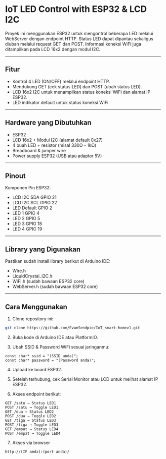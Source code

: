 # IoT LED Control with ESP32 & LCD I2C

Proyek ini menggunakan ESP32 untuk mengontrol beberapa LED melalui WebServer dengan endpoint HTTP. Status LED dapat dipantau sekaligus diubah melalui request GET dan POST. Informasi koneksi WiFi juga ditampilkan pada LCD 16x2 dengan modul I2C.

---

## Fitur

- Kontrol 4 LED (ON/OFF) melalui endpoint HTTP.
- Mendukung GET (cek status LED) dan POST (ubah status LED).
- LCD 16x2 I2C untuk menampilkan status koneksi WiFi dan alamat IP ESP32.
- LED indikator default untuk status koneksi WiFi.

---

## Hardware yang Dibutuhkan

- ESP32
- LCD 16x2 + Modul I2C (alamat default 0x27)
- 4 buah LED + resistor (misal 330Ω – 1kΩ)
- Breadboard & jumper wire
- Power supply ESP32 (USB atau adaptor 5V)

---

## Pinout

Komponen	Pin ESP32: 
- LCD I2C SDA	GPIO 21
- LCD I2C SCL	GPIO 22
- LED Default	GPIO 2
- LED 1	GPIO 4
- LED 2	GPIO 5
- LED 3	GPIO 18
- LED 4	GPIO 19

---

## Library yang Digunakan

Pastikan sudah install library berikut di Arduino IDE:
- Wire.h
- LiquidCrystal_I2C.h
- WiFi.h (sudah bawaan ESP32 core)
- WebServer.h (sudah bawaan ESP32 core)

---

## Cara Menggunakan

1. Clone repository ini:
``` bash
git clone https://github.com/EvanSendpie/IoT_smart-homev1.git
```

2. Buka kode di Arduino IDE atau PlatformIO.

3. Ubah SSID & Password WiFi sesuai jaringanmu:
```
const char* ssid = "(SSID anda)";
const char* password = "(Password anda)";
```

4. Upload ke board ESP32.

5. Setelah terhubung, cek Serial Monitor atau LCD untuk melihat alamat IP ESP32.

6. Akses endpoint berikut:
```
GET /satu → Status LED1
POST /satu → Toggle LED1
GET /dua → Status LED2
POST /dua → Toggle LED2
GET /tiga → Status LED3
POST /tiga → Toggle LED3
GET /empat → Status LED4
POST /empat → Toggle LED4
```

7. Akses via browser
```
http://(IP anda):(port anda)/
```
